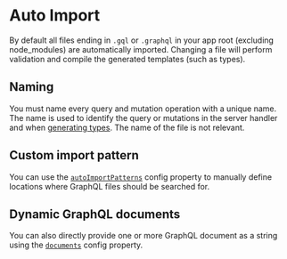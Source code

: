 # Auto Import

By default all files ending in `.gql` or `.graphql` in your app root (excluding
node_modules) are automatically imported. Changing a file will perform
validation and compile the generated templates (such as types).

## Naming

You must name every query and mutation operation with a unique name. The name is
used to identify the query or mutations in the server handler and when
[generating types](/features/typescript). The name of the file is not relevant.

## Custom import pattern

You can use the
[`autoImportPatterns`](/configuration/module.html#autoimportpatterns-string)
config property to manually define locations where GraphQL files should be
searched for.

## Dynamic GraphQL documents

You can also directly provide one or more GraphQL document as a string using the
[`documents`](/configuration/module.html#documents-string) config property.
